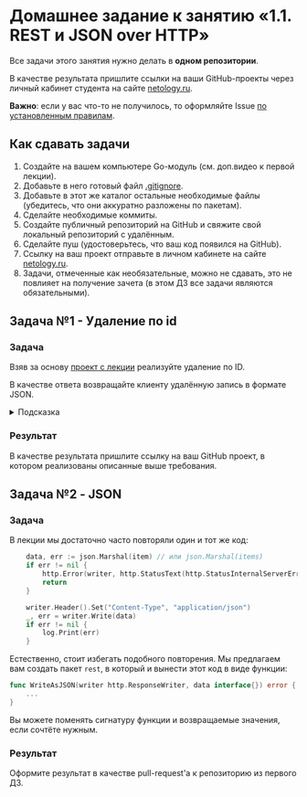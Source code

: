 # Домашнее задание к занятию «1.1. REST и JSON over HTTP»

Все задачи этого занятия нужно делать в **одном репозитории**.

В качестве результата пришлите ссылки на ваши GitHub-проекты через личный кабинет студента на сайте [netology.ru](https://netology.ru).

**Важно**: если у вас что-то не получилось, то оформляйте Issue [по установленным правилам](../report-requirements.md).

## Как сдавать задачи

1. Создайте на вашем компьютере Go-модуль (см. доп.видео к первой лекции).
1. Добавьте в него готовый файл [.gitignore](../.gitignore).
1. Добавьте в этот же каталог остальные необходимые файлы (убедитесь, что они аккуратно разложены по пакетам).
1. Сделайте необходимые коммиты.
1. Создайте публичный репозиторий на GitHub и свяжите свой локальный репозиторий с удалённым.
1. Сделайте пуш (удостоверьтесь, что ваш код появился на GitHub).
1. Ссылку на ваш проект отправьте в личном кабинете на сайте [netology.ru](https://netology.ru).
1. Задачи, отмеченные как необязательные, можно не сдавать, это не повлияет на получение зачета (в этом ДЗ все задачи являются обязательными).

## Задача №1 - Удаление по id

### Задача

Взяв за основу [проект с лекции](https://github.com/netology-code/ago-code/tree/ago2/01_rest/rest) реализуйте удаление по ID.

В качестве ответа возвращайте клиенту удалённую запись в формате JSON.

<details>
<summary>Подсказка</summary>

Используйте возможности `RETURNING`.
</details>

### Результат

В качестве результата пришлите ссылку на ваш GitHub проект, в котором реализованы описанные выше требования.

## Задача №2 - JSON

### Задача

В лекции мы достаточно часто повторяли один и тот же код:

```go
	data, err := json.Marshal(item) // или json.Marshal(items)
	if err != nil {
		http.Error(writer, http.StatusText(http.StatusInternalServerError), http.StatusInternalServerError)
		return
	}

	writer.Header().Set("Content-Type", "application/json")
	_, err = writer.Write(data)
	if err != nil {
		log.Print(err)
	}
```

Естественно, стоит избегать подобного повторения. Мы предлагаем вам создать пакет `rest`, в который и вынести этот код в виде функции:

```go
func WriteAsJSON(writer http.ResponseWriter, data interface{}) error {
    ...
}
```

Вы можете поменять сигнатуру функции и возвращаемые значения, если сочтёте нужным.

### Результат

Оформите результат в качестве pull-request'а к репозиторию из первого ДЗ.
